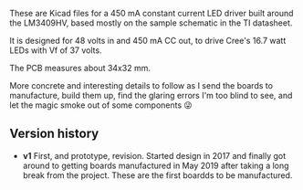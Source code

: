These are Kicad files for a 450 mA constant current LED driver built around
the LM3409HV, based mostly on the sample schematic in the TI datasheet.

It is designed for 48 volts in and 450 mA CC out, to drive Cree's 16.7 watt
LEDs with Vf of 37 volts.

The PCB measures about 34x32 mm.

More concrete and interesting details to follow as I send the boards to
manufacture, build them up, find the glaring errors I'm too blind to see,
and let the magic smoke out of some components 😜

## Version history

* **v1**
	First, and prototype, revision. Started design in 2017 and finally got
	around to getting boards manufactured in May 2019 after taking a long
	break from the project. These are the first boardds to be manufactured.
